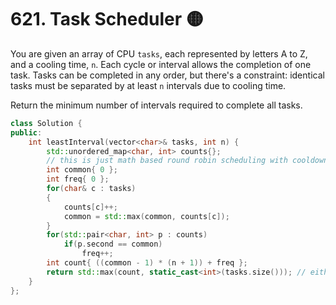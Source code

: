 # 621. Task Scheduler 🟡

You are given an array of CPU ```tasks```, each represented by letters A to Z, and a cooling time, ```n```. Each cycle or interval allows the completion of one task. Tasks can be completed in any order, but there's a constraint: identical tasks must be separated by at least ```n``` intervals due to cooling time.

​Return the minimum number of intervals required to complete all tasks.

```cpp
class Solution {
public:
    int leastInterval(vector<char>& tasks, int n) {
        std::unordered_map<char, int> counts{};
        // this is just math based round robin scheduling with cooldowns
        int common{ 0 };
        int freq{ 0 };
        for(char& c : tasks)
        {
            counts[c]++;
            common = std::max(common, counts[c]);
        }
        for(std::pair<char, int> p : counts)
            if(p.second == common)
                freq++;
        int count{ ((common - 1) * (n + 1)) + freq };
        return std::max(count, static_cast<int>(tasks.size())); // either all of them are unique, which is tasks.size(), or not
    }
};
```
